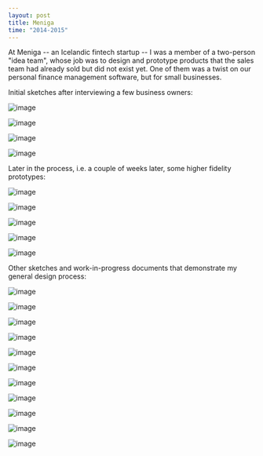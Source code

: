 ```yaml
---
layout: post
title: Meniga
time: "2014-2015"
---
```


At Meniga -- an Icelandic fintech startup -- I was a member of a two-person "idea team", whose job was to design and prototype products that the sales team had already sold but did not exist yet. One of them was a twist on our personal finance management software, but for small businesses.

Initial sketches after interviewing a few business owners:

![image](/images/meniga9.png)


![image](/images/meniga10.png)


![image](/images/meniga1.png)


![image](/images/meniga2.png)


Later in the process, i.e. a couple of weeks later, some higher fidelity prototypes:

![image](/images/meniga3.png)


![image](/images/meniga4.png)


![image](/images/meniga5.png)


![image](/images/meniga6.png)


![image](/images/meniga7.png)

Other sketches and work-in-progress documents that demonstrate my general design process:

![image](/images/men1.PNG)

![image](/images/men2.PNG)

![image](/images/men3.jpeg)

![image](/images/men4.PNG)

![image](/images/men5.jpeg)

![image](/images/men6.PNG)

![image](/images/men7.PNG)

![image](/images/men8.PNG)

![image](/images/men9.jpeg)

![image](/images/men10.JPG)

![image](/images/men11.JPG)